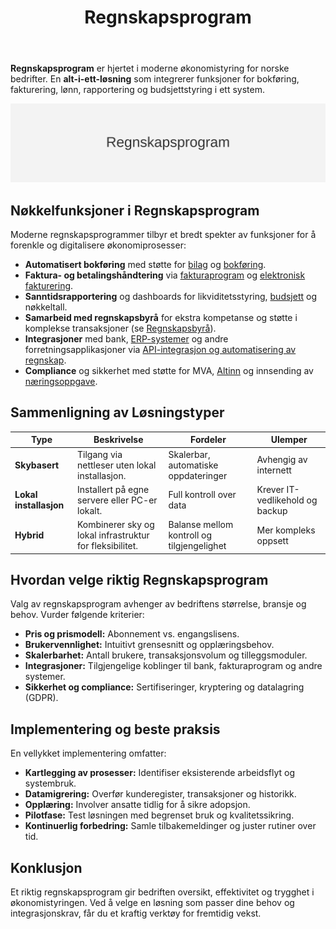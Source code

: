 ﻿---
title: "Regnskapsprogram"
seoTitle: "Regnskapsprogram | Funksjoner og valg av løsning"
description: 'Regnskapsprogram er hjertet i moderne økonomistyring for norske bedrifter. En alt-i-ett-løsning som integrerer bokføring, fakturering, lønn, rapportering og integrasjoner. Denne guiden forklarer funksjoner, sammenligner løsninger og gir råd for å velge riktig system.'
summary: Hva et regnskapsprogram er, viktige funksjoner og hvordan du velger riktig løsning for effektiv økonomistyring.
---

**Regnskapsprogram** er hjertet i moderne økonomistyring for norske bedrifter. En **alt-i-ett-løsning** som integrerer funksjoner for bokføring, fakturering, lønn, rapportering og budsjettstyring i ett system.

![Regnskapsprogram Oversikt](regnskapsprogram-image.svg)

## Nøkkelfunksjoner i Regnskapsprogram

Moderne regnskapsprogrammer tilbyr et bredt spekter av funksjoner for å forenkle og digitalisere økonomiprosesser:

* **Automatisert bokføring** med støtte for [bilag](/blogs/regnskap/bilag "Bilag - Komplett Guide til Regnskapsbilag") og [bokføring](/blogs/regnskap/hva-er-bokforing "Hva er Bokføring? En Komplett Guide til Norsk Bokføringspraksis").
* **Faktura- og betalingshåndtering** via [fakturaprogram](/blogs/regnskap/fakturaprogram "Fakturaprogram: Automatisert Fakturabehandling for Norske Bedrifter") og [elektronisk fakturering](/blogs/regnskap/hva-er-elektronisk-fakturering "Hva er elektronisk fakturering? Komplett Guide til Digitale Fakturaløsninger").
* **Sanntidsrapportering** og dashboards for likviditetsstyring, [budsjett](/blogs/regnskap/budsjett "Budsjett - Guide til Budsjettering og Finansplanlegging") og nøkkeltall.
* **Samarbeid med regnskapsbyrå** for ekstra kompetanse og støtte i komplekse transaksjoner (se [Regnskapsbyrå](/blogs/regnskap/regnskapsbyra "Regnskapsbyrå “ Hvordan velge riktig regnskapsbyrå for din bedrift")).
* **Integrasjoner** med bank, [ERP-systemer](/blogs/regnskap/hva-er-erp-system "Hva er ERP-system? Komplett Guide til Enterprise Resource Planning") og andre forretningsapplikasjoner via [API-integrasjon og automatisering av regnskap](/blogs/regnskap/api-integrasjon-automatisering-regnskap "API Integrasjon og Automatisering av Regnskap “ Komplett Guide til Digital Regnskapsføring").
* **Compliance** og sikkerhet med støtte for MVA, [Altinn](/blogs/regnskap/hva-er-altinn "Hva er Altinn? Komplett Guide til Norges Digitale Offentlige Tjenester") og innsending av [næringsoppgave](/blogs/regnskap/hva-er-naeringsoppgave "Hva er næringsoppgave? En Guide til Norsk Næringsoppgave").

## Sammenligning av Løsningstyper

| **Type**               | **Beskrivelse**                                                               | **Fordeler**                           | **Ulemper**                             |
|-------------------------|-------------------------------------------------------------------------------|----------------------------------------|-----------------------------------------|
| **Skybasert**           | Tilgang via nettleser uten lokal installasjon.                               | Skalerbar, automatiske oppdateringer   | Avhengig av internett                    |
| **Lokal installasjon**  | Installert på egne servere eller PC-er lokalt.                               | Full kontroll over data                | Krever IT-vedlikehold og backup          |
| **Hybrid**              | Kombinerer sky og lokal infrastruktur for fleksibilitet.                     | Balanse mellom kontroll og tilgjengelighet | Mer kompleks oppsett                 |

## Hvordan velge riktig Regnskapsprogram

Valg av regnskapsprogram avhenger av bedriftens størrelse, bransje og behov. Vurder følgende kriterier:

* **Pris og prismodell:** Abonnement vs. engangslisens.
* **Brukervennlighet:** Intuitivt grensesnitt og opplæringsbehov.
* **Skalerbarhet:** Antall brukere, transaksjonsvolum og tilleggsmoduler.
* **Integrasjoner:** Tilgjengelige koblinger til bank, fakturaprogram og andre systemer.
* **Sikkerhet og compliance:** Sertifiseringer, kryptering og datalagring (GDPR).

## Implementering og beste praksis

En vellykket implementering omfatter:

* **Kartlegging av prosesser:** Identifiser eksisterende arbeidsflyt og systembruk.
* **Datamigrering:** Overfør kunderegister, transaksjoner og historikk.
* **Opplæring:** Involver ansatte tidlig for å sikre adopsjon.
* **Pilotfase:** Test løsningen med begrenset bruk og kvalitetssikring.
* **Kontinuerlig forbedring:** Samle tilbakemeldinger og juster rutiner over tid.

## Konklusjon

Et riktig regnskapsprogram gir bedriften oversikt, effektivitet og trygghet i økonomistyringen. Ved å velge en løsning som passer dine behov og integrasjonskrav, får du et kraftig verktøy for fremtidig vekst.











